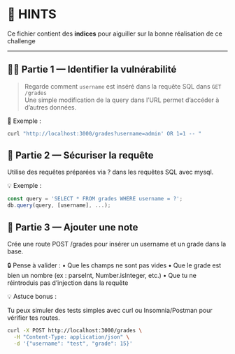 # 🧠 HINTS

Ce fichier contient des **indices** pour aiguiller sur la bonne réalisation de ce challenge

---

## 🕵️‍♂️ Partie 1 — Identifier la vulnérabilité

> Regarde comment `username` est inséré dans la requête SQL dans `GET /grades`  
> Une simple modification de la query dans l’URL permet d’accéder à d’autres données.

💬 Exemple :
```bash
curl "http://localhost:3000/grades?username=admin' OR 1=1 -- "
```

## 🔐 Partie 2 — Sécuriser la requête

Utilise des requêtes préparées via ? dans les requêtes SQL avec mysql.

💡 Exemple :
```js
const query = 'SELECT * FROM grades WHERE username = ?';
db.query(query, [username], ...);
```

## 🧱 Partie 3 — Ajouter une note

Crée une route POST /grades pour insérer un username et un grade dans la base.

🔒 Pense à valider :
	•	Que les champs ne sont pas vides
	•	Que le grade est bien un nombre (ex : parseInt, Number.isInteger, etc.)
	•	Que tu ne réintroduis pas d’injection dans la requête

💡 Astuce bonus :

Tu peux simuler des tests simples avec curl ou Insomnia/Postman pour vérifier tes routes.

```bash
curl -X POST http://localhost:3000/grades \
  -H "Content-Type: application/json" \
  -d '{"username": "test", "grade": 15}'
  ```